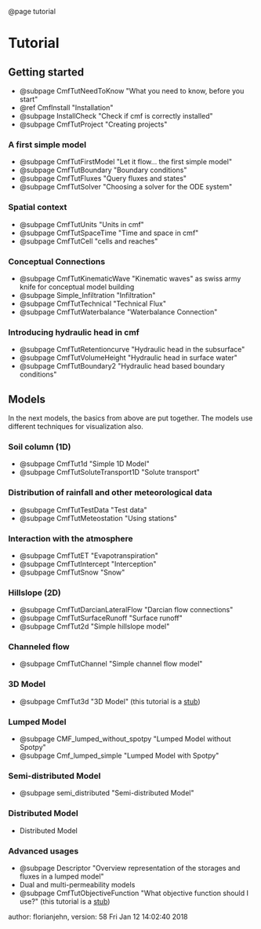 @page tutorial

# Tutorial


## Getting started
  - @subpage CmfTutNeedToKnow "What you need to know, before you start"
  - @ref CmfInstall "Installation"
  - @subpage InstallCheck "Check if cmf is correctly installed"
  - @subpage CmfTutProject "Creating projects"

### A first simple model

  - @subpage CmfTutFirstModel "Let it flow... the first simple model"
  - @subpage CmfTutBoundary "Boundary conditions"
  - @subpage CmfTutFluxes "Query fluxes and states"
  - @subpage CmfTutSolver "Choosing a solver for the ODE system"

### Spatial context

  - @subpage CmfTutUnits "Units in cmf"
  - @subpage CmfTutSpaceTime "Time and space in cmf"
  - @subpage CmfTutCell "cells and reaches"

### Conceptual Connections

  - @subpage CmfTutKinematicWave "Kinematic waves" as swiss army knife 
    for conceptual model building
  - @subpage Simple_Infiltration "Infiltration"
  - @subpage CmfTutTechnical "Technical Flux"
  - @subpage CmfTutWaterbalance "Waterbalance Connection"

### Introducing hydraulic head in cmf

  - @subpage CmfTutRetentioncurve "Hydraulic head in the subsurface"
  - @subpage CmfTutVolumeHeight "Hydraulic head in surface water"
  - @subpage CmfTutBoundary2 "Hydraulic head based boundary conditions"

## Models

In the next models, the basics from above are put together. The models
use different techniques for visualization also.

### Soil column (1D)

  - @subpage CmfTut1d "Simple 1D Model"
  - @subpage CmfTutSoluteTransport1D "Solute transport"

### Distribution of rainfall and other meteorological data

  - @subpage CmfTutTestData "Test data"
  - @subpage CmfTutMeteostation "Using stations"

### Interaction with the atmosphere

  - @subpage CmfTutET "Evapotranspiration"
  - @subpage CmfTutIntercept "Interception"
  - @subpage CmfTutSnow "Snow"

### Hillslope (2D)

  - @subpage CmfTutDarcianLateralFlow "Darcian flow connections"
  - @subpage CmfTutSurfaceRunoff "Surface runoff"
  - @subpage CmfTut2d "Simple hillslope model"

### Channeled flow

  - @subpage CmfTutChannel "Simple channel flow model"

### 3D Model

  - @subpage CmfTut3d "3D Model" (this tutorial is a
    [stub](WikiPedia:Wikipedia:stub))

### Lumped Model

  - @subpage CMF_lumped_without_spotpy "Lumped Model without Spotpy"
  - @subpage Cmf_lumped_simple "Lumped Model with Spotpy"

### Semi-distributed Model

  - @subpage semi_distributed "Semi-distributed Model"

### Distributed Model

  - Distributed Model

### Advanced usages

  - @subpage Descriptor "Overview representation of the storages and fluxes in a lumped model"
  - Dual and multi-permeability models
  - @subpage CmfTutObjectiveFunction "What objective function should I use?"
    (this tutorial is a [stub](WikiPedia:Wikipedia:stub))

author: florianjehn, version: 58 Fri Jan 12 14:02:40 2018
